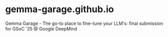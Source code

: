 # gemma-garage.github.io
Gemma Garage - The go-to place to fine-tune your LLM's: final submission for GSoC '25 @ Google DeepMind
